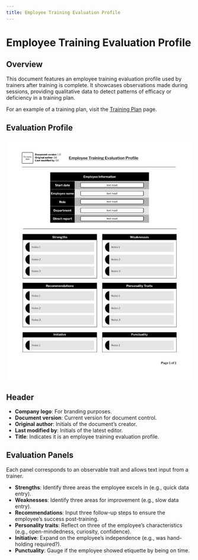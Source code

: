 ```yaml
---
title: Employee Training Evaluation Profile
---
```


# Employee Training Evaluation Profile

## **Overview**

This document features an employee training evaluation profile used by trainers after training is complete. It showcases observations made during sessions, providing qualitative data to detect patterns of efficacy or deficiency in a training plan.

For an example of a training plan, visit the [Training Plan](training-plan.md) page.

## **Evaluation Profile**

![Training plan](../assets/img/training-images/wp-training-docs-wp-ep-sections.jpeg)

## **Header**

  * **Company logo**: For branding purposes.
  * **Document version**: Current version for document control.
  * **Original author**: Initials of the document’s creator.
  * **Last modified by**: Initials of the latest editor.
  * **Title**: Indicates it is an employee training evaluation profile.

## **Evaluation Panels**

Each panel corresponds to an observable trait and allows text input from a trainer.

  * **Strengths**: Identify three areas the employee excels in (e.g., quick data entry).
  * **Weaknesses**: Identify three areas for improvement (e.g., slow data entry).
  * **Recommendations**: Input three follow-up steps to ensure the employee’s success post-training.
  * **Personality traits**: Reflect on three of the employee’s characteristics (e.g., open-mindedness, curiosity, confidence).
  * **Initiative**: Expand on the employee’s independence (e.g., was hand-holding required?).
  * **Punctuality**: Gauge if the employee showed etiquette by being on time.